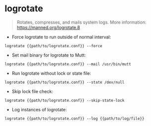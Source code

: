 # logrotate

> Rotates, compresses, and mails system logs.
> More information: <https://manned.org/logrotate.8>

- Force logrotate to run outside of normal interval:

`logrotate {{path/to/logrotate.conf}} --force`

- Set mail binary for logrotate to Mutt:

`logrotate {{path/to/logrotate.conf}} --mail /usr/bin/mutt`

- Run logrotate without lock or state file:

`logrotate {{path/to/logrotate.conf}} --state /dev/null`

- Skip lock file check:

`logrotate {{path/to/logrotate.conf}} --skip-state-lock`

- Log instances of logrotate:

`logrotate {{path/to/logrotate.conf}} --log {{path/to/log/file}}`
